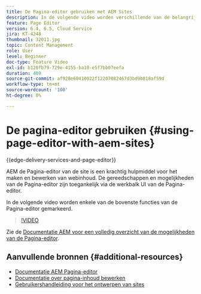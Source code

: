 ```yaml
---
title: De Pagina-editor gebruiken met AEM Sites
description: In de volgende video worden verschillende van de belangrijkste functies van de Touch-UI Sites-editor in Adobe Experience Manager benadrukt.
feature: Page Editor
version: 6.4, 6.5, Cloud Service
jira: KT-4248
thumbnail: 32011.jpg
topic: Content Management
role: User
level: Beginner
doc-type: Feature Video
exl-id: b120fb79-729e-4155-ba10-e5f7bb07eefa
duration: 409
source-git-commit: af928e60410022f12207082467d3bd9b818af59d
workflow-type: tm+mt
source-wordcount: '100'
ht-degree: 0%

---
```


# De pagina-editor gebruiken {#using-page-editor-with-aem-sites}

{{edge-delivery-services-and-page-editor}}

AEM de Pagina-editor van de site is een krachtig hulpmiddel voor het maken en bewerken van webinhoud. De gereedschappen en mogelijkheden van de Pagina-editor zijn toegankelijk via de werkbalk UI van de Pagina-editor.

In de volgende video worden enkele van de bovenste functies van de Pagina-editor gemarkeerd.

>[!VIDEO](https://video.tv.adobe.com/v/32011?quality=12&learn=on)


Zie de [Documentatie AEM voor een volledig overzicht van de mogelijkheden van de Pagina-editor](https://experienceleague.adobe.com/docs/experience-manager-cloud-service/content/sites/authoring/fundamentals/editing-content.html).

## Aanvullende bronnen {#additional-resources}

* [Documentatie AEM Pagina-editor](https://experienceleague.adobe.com/docs/experience-manager-cloud-service/content/sites/authoring/fundamentals/editing-content.html)
* [Documentatie over pagina-inhoud bewerken](https://experienceleague.adobe.com/docs/experience-manager-65/authoring/authoring/editing-content.html)
* [Gebruikershandleiding voor het ontwerpen van sites](https://experienceleague.adobe.com/docs/experience-manager-65/authoring/home.html)
